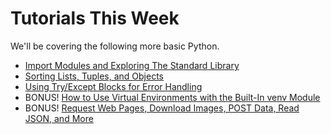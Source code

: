 # Tutorials This Week

We'll be covering the following more basic Python.

- [Import Modules and Exploring The Standard Library](https://www.youtube.com/watch?v=CqvZ3vGoGs0&list=PL-osiE80TeTskrapNbzXhwoFUiLCjGgY7&index=9&pp=iAQB)
- [Sorting Lists, Tuples, and Objects](https://www.youtube.com/watch?v=D3JvDWO-BY4&list=PL-osiE80TeTskrapNbzXhwoFUiLCjGgY7&index=19&pp=iAQB)
- [Using Try/Except Blocks for Error Handling](https://www.youtube.com/watch?v=NIWwJbo-9_8&list=PL-osiE80TeTskrapNbzXhwoFUiLCjGgY7&index=20)
- BONUS! [How to Use Virtual Environments with the Built-In venv Module](https://www.youtube.com/watch?v=APOPm01BVrk&list=PL-osiE80TeTskrapNbzXhwoFUiLCjGgY7&index=26)
- BONUS! [Request Web Pages, Download Images, POST Data, Read JSON, and More](https://www.youtube.com/watch?v=tb8gHvYlCFs&list=PL-osiE80TeTskrapNbzXhwoFUiLCjGgY7&index=23)
